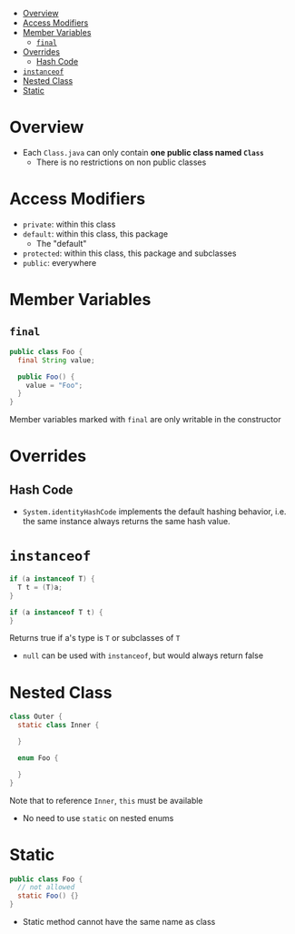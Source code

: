 - [Overview](#overview)
- [Access Modifiers](#access-modifiers)
- [Member Variables](#member-variables)
  - [`final`](#final)
- [Overrides](#overrides)
  - [Hash Code](#hash-code)
- [`instanceof`](#instanceof)
- [Nested Class](#nested-class)
- [Static](#static)

# Overview

- Each `Class.java` can only contain **one public class named `Class`**
  - There is no restrictions on non public classes

# Access Modifiers

- `private`: within this class
- `default`: within this class, this package
  - The "default"
- `protected`: within this class, this package and subclasses
- `public`: everywhere

# Member Variables

## `final`

```java
public class Foo {
  final String value;

  public Foo() {
    value = "Foo";
  }
}
```

Member variables marked with `final` are only writable in the constructor

# Overrides

## Hash Code

- `System.identityHashCode` implements the default hashing behavior, i.e. the
  same instance always returns the same hash value.

# `instanceof`

```java
if (a instanceof T) {
  T t = (T)a;
}

if (a instanceof T t) {
}
```

Returns true if a's type is `T` or subclasses of `T`

- `null` can be used with `instanceof`, but would always return false

# Nested Class

```java
class Outer {
  static class Inner {

  }

  enum Foo {

  }
}
```

Note that to reference `Inner`, `this` must be available

- No need to use `static` on nested enums

# Static

```java
public class Foo {
  // not allowed
  static Foo() {}
}
```

- Static method cannot have the same name as class
